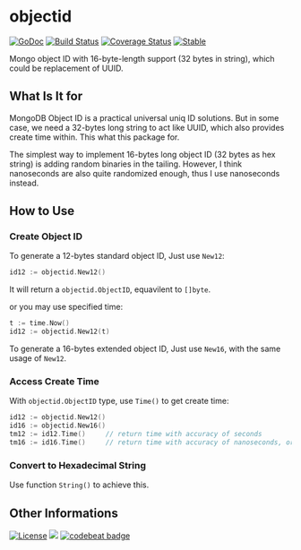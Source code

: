 # objectid

[![GoDoc](https://godoc.org/github.com/Andrew-M-C/go.objectid?status.svg)](https://godoc.org/github.com/Andrew-M-C/go.objectid)
[![Build Status](https://travis-ci.org/Andrew-M-C/go.objectid.svg?branch=dev-v1.0.3)](https://travis-ci.org/Andrew-M-C/go.objectid)
[![Coverage Status](https://coveralls.io/repos/github/Andrew-M-C/go.objectid/badge.svg)](https://coveralls.io/github/Andrew-M-C/go.objectid)
[![Stable](https://img.shields.io/badge/stable-v1.0.2-blue.svg)](https://github.com/Andrew-M-C/go.objectid/tree/v1.0.2)

Mongo object ID with 16-byte-length support (32 bytes in string), which could be replacement of UUID.

## What Is It for

MongoDB Object ID is a practical universal uniq ID solutions. But in some case, we need a 32-bytes long string to act like UUID, which also provides create time within. This what this package for.

The simplest way to implement 16-bytes long object ID (32 bytes as hex string) is adding random binaries in the tailing. However, I think nanoseconds are also quite randomized enough, thus I use nanoseconds instead.

## How to Use

### Create Object ID

To generate a 12-bytes standard object ID, Just use `New12`:

```go
id12 := objectid.New12()
```

It will return a `objectid.ObjectID`, equavilent to `[]byte`.

or you may use specified time:

```go
t := time.Now()
id12 := objectid.New12(t)
```

To generate a 16-bytes extended object ID, Just use `New16`, with the same usage of `New12`.

### Access Create Time

With `objectid.ObjectID` type, use `Time()` to get create time:

```go
id12 := objectid.New12()
id16 := objectid.New16()
tm12 := id12.Time()     // return time with accuracy of seconds
tm16 := id16.Time()     // return time with accuracy of nanoseconds, or microseconds in some OS
```

### Convert to Hexadecimal String

Use function `String()` to achieve this.

## Other Informations

[![License](https://img.shields.io/badge/license-BSD%203--Clause-blue.svg)](https://opensource.org/licenses/BSD-3-Clause)
[![](https://goreportcard.com/badge/github.com/Andrew-M-C/go.objectid)](https://goreportcard.com/report/github.com/Andrew-M-C/go.mysqlx)
[![codebeat badge](https://codebeat.co/badges/75922c43-e3af-4c63-8b8a-0e7da8f88acf)](https://codebeat.co/projects/github-com-andrew-m-c-go-objectid-master)
